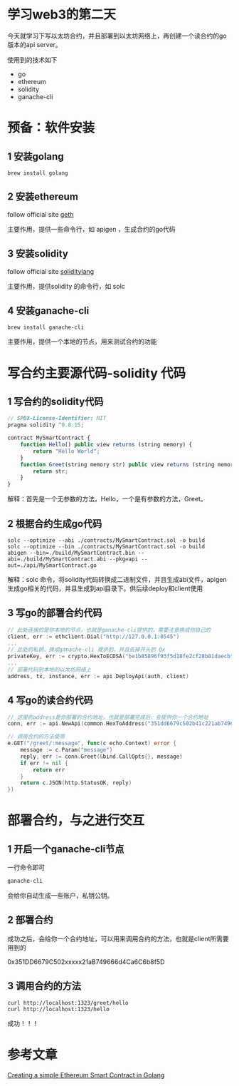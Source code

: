 # 学习web3的第二天

今天就学习下写以太坊合约，并且部署到以太坊网络上，再创建一个读合约的go版本的api server。

使用到的技术如下

* go
* ethereum
* solidity
* ganache-cli


# 预备：软件安装

## 1 安装golang

```shell
brew install golang
```

## 2 安装ethereum

follow official site [geth](https://geth.ethereum.org/docs/install-and-build/installing-geth#macos-via-homebrew)

主要作用，提供一些命令行，如 apigen ，生成合约的go代码

## 3 安装solidity

follow official site [soliditylang](https://docs.soliditylang.org/en/v0.8.2/installing-solidity.html)

主要作用，提供solidity 的命令行，如 solc

## 4 安装ganache-cli
```shell
brew install ganache-cli
```

主要作用，提供一个本地的节点，用来测试合约的功能

# 写合约主要源代码-solidity 代码

## 1 写合约的solidity代码
```javascript
// SPDX-License-Identifier: MIT
pragma solidity ^0.8.15;

contract MySmartContract {
    function Hello() public view returns (string memory) {
        return "Hello World";
    }
    function Greet(string memory str) public view returns (string memory) {
        return str;
    }
}
```

解释：首先是一个无参数的方法，Hello，一个是有参数的方法，Greet。

## 2 根据合约生成go代码

```shell
solc --optimize --abi ./contracts/MySmartContract.sol -o build
solc --optimize --bin ./contracts/MySmartContract.sol -o build
abigen --bin=./build/MySmartContract.bin --abi=./build/MySmartContract.abi --pkg=api --out=./api/MySmartContract.go
```

解释：solc 命令，将solidity代码转换成二进制文件，并且生成abi文件，apigen 生成go相关的代码，并且生成到api目录下。供后续deploy和client使用

## 3 写go的部署合约代码

```go
// 此处连接的是你本地的节点，也就是ganache-cli提供的，需要注意换成你自己的
client, err := ethclient.Dial("http://127.0.0.1:8545")
...
// 此处的私钥，换成ganache-cli 提供的，并且去掉开头的 0x 
privateKey, err := crypto.HexToECDSA("be1b85896f93f5d18fe2cf28b81daecbf790e33bdd96fb52a056d669b0c93cde")
...
// 部署代码到本地的以太坊网络上
address, tx, instance, err := api.DeployApi(auth, client)
```

## 4 写go的读合约代码

```go
// 这里的address是你部署的合约地址，也就是部署完成后，会提供你一个合约地址
conn, err := api.NewApi(common.HexToAddress("351dd6679c502b41c221ab749666d4ca6c6b8f5d"), client)

// 调用合约的方法使用
e.GET("/greet/:message", func(c echo.Context) error {
    message := c.Param("message")
    reply, err := conn.Greet(&bind.CallOpts{}, message)
    if err != nil {
        return err
    }
    return c.JSON(http.StatusOK, reply)
})
```

# 部署合约，与之进行交互

## 1 开启一个ganache-cli节点

一行命令即可

```bash
ganache-cli 
```

会给你自动生成一些账户，私钥公钥。

## 2 部署合约

成功之后，会给你一个合约地址，可以用来调用合约的方法，也就是client所需要用到的

0x351DD6679C502xxxxx21aB749666d4Ca6C6b8f5D

## 3 调用合约的方法

```shell
curl http://localhost:1323/greet/hello
curl http://localhost:1323/hello
```
成功！！！

# 参考文章
[Creating a simple Ethereum Smart Contract in Golang](https://towardsdev.com/creating-a-simple-ethereum-smart-contract-in-golang-138b9439f64e)
